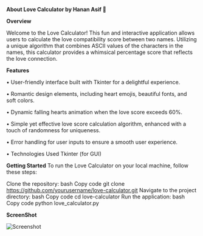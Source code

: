 **About Love Calculator by Hanan Asif 💖**

**Overview**

Welcome to the Love Calculator! This fun and interactive application allows users to calculate the love compatibility score between two names. Utilizing a unique algorithm that combines ASCII values of the characters in the names, this calculator provides a whimsical percentage score that reflects the love connection.

**Features**

• User-friendly interface built with Tkinter for a delightful experience.

• Romantic design elements, including heart emojis, beautiful fonts, and soft colors.

• Dynamic falling hearts animation when the love score exceeds 60%.

• Simple yet effective love score calculation algorithm, enhanced with a touch of randomness for uniqueness.

• Error handling for user inputs to ensure a smooth user experience.

• Technologies Used Tkinter (for GUI)

**Getting Started**
To run the Love Calculator on your local machine, follow these steps:

Clone the repository:
bash
Copy code
git clone https://github.com/yourusername/love-calculator.git
Navigate to the project directory:
bash
Copy code
cd love-calculator
Run the application:
bash
Copy code
python love_calculator.py

**ScreenShot**

![Screenshot](https://github.com/user-attachments/assets/fb8db501-9d08-4d7d-8339-60211c343926)
